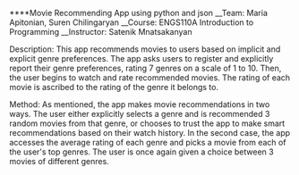 ****Movie Recommending App using python and json
__Team: Maria Apitonian, Suren Chilingaryan
__Course: ENGS110A Introduction to Programming
__Instructor: Satenik Mnatsakanyan

Description: This app recommends movies to users based on implicit and explicit genre preferences. The app asks users to register and 
explicitly report their genre preferences, rating 7 genres on a scale of 1 to 10. Then, the user begins to watch and rate recommended movies.
The rating of each movie is ascribed to the rating of the genre it belongs to.

Method: As mentioned, the app makes movie recommendations in two ways. The user either explicitly selects a genre and is recommended 3 random movies
from that genre, or chooses to trust the app to make smart recommendations based on their watch history. In the second case, the app accesses
the average rating of each genre and picks a movie from each of the user's top genres. The user is once again given a choice between 3 movies of
different genres.
